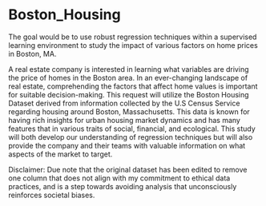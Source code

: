 # Boston_Housing
The goal would be to use robust regression techniques within a supervised learning environment to study the impact of various factors on home prices in Boston, MA. 

A real estate company is interested in learning what variables are driving the price of homes in the Boston area. In an ever-changing landscape of real estate, comprehending the factors that affect home values is important for suitable decision-making. This request will utilize the Boston Housing Dataset derived from information collected by the U.S Census Service regarding housing around Boston, Massachusetts. This data is known for having rich insights for urban housing market dynamics and has many features that in various traits of social, financial, and ecological. This study will both develop our understanding of regression techniques but will also provide the company and their teams with valuable information on what aspects of the market to target.

Disclaimer:
Due note that the original dataset has been edited to remove one column that does not align with my commitment to ethical data practices, and is a step towards avoiding analysis that unconsciously reinforces societal biases.
